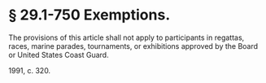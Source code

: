 # § 29.1-750 Exemptions.

<p>The provisions of this article shall not apply to participants in regattas, races, marine parades, tournaments, or exhibitions approved by the Board or United States Coast Guard.</p><p>1991, c. 320.</p>